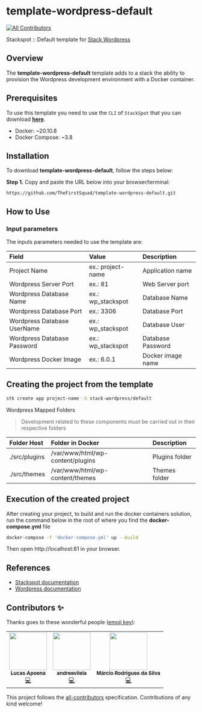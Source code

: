 # template-wordpress-default
<!-- ALL-CONTRIBUTORS-BADGE:START - Do not remove or modify this section -->
[![All Contributors](https://img.shields.io/badge/all_contributors-3-orange.svg?style=flat-square)](#contributors-)
<!-- ALL-CONTRIBUTORS-BADGE:END -->
Stackspot :: Default template for [Stack Wordpress](https://github.com/TheFirstSquad/stack-wordpress)

## Overview
The **template-wordpress-default** template adds to a stack the ability to provision the Wordpress development environment with a Docker container.

## Prerequisites
To use this template you need to use the `CLI` of `StackSpot` that you can download [**here**](https://stackspot.com/).

- Docker: ~20.10.8
- Docker Compose: ~3.8

## **Installation**
To download **template-wordpress-default**, follow the steps below:

**Step 1.** Copy and paste the URL below into your browser/terminal:
```
https://github.com/TheFirstSquad/template-wordpress-default.git
```

## **How to Use**
### Input parameters
The inputs parameters needed to use the template are: 

| **Field**                     | **Value**         | **Description**   |
| :---                          | :---              | :---              |
| Project Name                  | ex.: project-name | Application name  |
| Wordpress Server Port         | ex.: 81           | Web Server port   |
| Wordpress Database Name       | ex.: wp_stackspot | Database Name     |
| Wordpress Database Port       | ex.: 3306         | Database Port     |
| Wordpress Database UserName   | ex.: wp_stackspot | Database User     |
| Wordpress Database Password   | ex.: wp_stackspot | Database Password |
| Wordpress Docker Image        | ex.: 6.0.1        | Docker image name |

 ## Creating the project from the template

 ```bash
stk create app project-name -S stack-wordpress/default
 ```

Wordpress Mapped Folders
>Development related to these components must be carried out in their respective folders

| **Folder Host**   | **Folder in Docker**              | **Description**   |
| :---              | :---                              | :---              |
| ./src/plugins     | /var/www/html/wp-content/plugins  | Plugins folder    |
| ./src/themes     | /var/www/html/wp-content/themes    | Themes folder     |



## Execution of the created project

After creating your project, to build and run the docker containers solution, run the command below in the root of where you find the **docker-compose.yml** file

```bash
docker-compose -f 'docker-compose.yml' up --build
```

Then open http://localhost:81 in your browser.

## References
- [Stackspot documentation](https://docs.stackspot.com/v4.0.0/docs/)
- [Wordpress documentation](https://developer.wordpress.org/)
## Contributors ✨

Thanks goes to these wonderful people ([emoji key](https://allcontributors.org/docs/en/emoji-key)):

<!-- ALL-CONTRIBUTORS-LIST:START - Do not remove or modify this section -->
<!-- prettier-ignore-start -->
<!-- markdownlint-disable -->
<table>
  <tr>
    <td align="center"><a href="https://www.lucasapoena.eti.br/"><img src="https://avatars.githubusercontent.com/u/135553?v=4?s=100" width="100px;" alt=""/><br /><sub><b>Lucas Apoena</b></sub></a><br /><a href="https://github.com/TheFirstSquad/template-wordpress-default/commits?author=lucasapoena" title="Code">💻</a></td>
    <td align="center"><a href="https://github.com/andreevilela"><img src="https://avatars.githubusercontent.com/u/54727503?v=4?s=100" width="100px;" alt=""/><br /><sub><b>andreevilela</b></sub></a><br /><a href="https://github.com/TheFirstSquad/template-wordpress-default/commits?author=andreevilela" title="Code">💻</a></td>
    <td align="center"><a href="https://github.com/marcioprog"><img src="https://avatars.githubusercontent.com/u/13678884?v=4?s=100" width="100px;" alt=""/><br /><sub><b>Márcio Rodrigues da Silva</b></sub></a><br /><a href="https://github.com/TheFirstSquad/template-wordpress-default/commits?author=marcioprog" title="Code">💻</a></td>
  </tr>
</table>

<!-- markdownlint-restore -->
<!-- prettier-ignore-end -->

<!-- ALL-CONTRIBUTORS-LIST:END -->

This project follows the [all-contributors](https://github.com/all-contributors/all-contributors) specification. Contributions of any kind welcome!